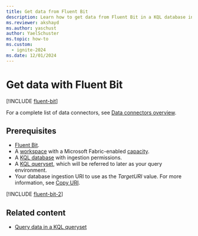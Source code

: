 ```yaml
---
title: Get data from Fluent Bit
description: Learn how to get data from Fluent Bit in a KQL database in Real-Time Intelligence.
ms.reviewer: akshayd
ms.author: yaschust
author: YaelSchuster
ms.topic: how-to
ms.custom:
  - ignite-2024
ms.date: 12/01/2024
---
```

# Get data with Fluent Bit

[!INCLUDE [fluent-bit](~/../kusto-repo/data-explorer/includes/cross-repo/fluent-bit.md)]

For a complete list of data connectors, see [Data connectors overview](data-connectors/data-connectors.md).

## Prerequisites

* [Fluent Bit](https://docs.fluentbit.io/manual/installation/getting-started-with-fluent-bit).
* A [workspace](../get-started/create-workspaces.md) with a Microsoft Fabric-enabled [capacity](../enterprise/licenses.md#capacity).
* A [KQL database](create-database.md) with ingestion permissions.
* A [KQL queryset](create-query-set.md), which will be referred to later as your query environment. <a id=ingestion-uri></a>
* Your database ingestion URI to use as the *TargetURI* value. For more information, see [Copy URI](access-database-copy-uri.md#copy-uri).

[!INCLUDE [fluent-bit-2](~/../kusto-repo/data-explorer/includes/cross-repo/fluent-bit-2.md)]

<!--[!INCLUDE [fluent-bit-3](~/../kusto-repo/data-explorer/includes/cross-repo/fluent-bit-3.md)]-->

## Related content

* [Query data in a KQL queryset](kusto-query-set.md)
